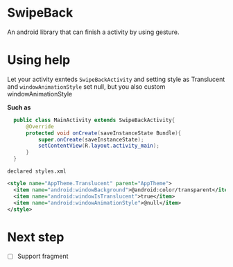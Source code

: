 # SwipeBack
An android library that can finish a activity by using gesture.

# Using help
Let your activity exnteds `SwipeBackActivity` and setting style as Translucent and `windowAnimationStyle` set null, but you also custom windowAnimationStyle 

**Such as**
``` Java
  public class MainActivity extends SwipeBackActivity{
      @Override
      protected void onCreate(saveInstanceState Bundle){
          super.onCreate(saveInstanceState);
          setContentView(R.layout.activity_main);
      }
  }
```

`declared styles.xml`
``` XML
<style name="AppTheme.Translucent" parent="AppTheme">
  <item name="android:windowBackground">@android:color/transparent</item>
  <item name="android:windowIsTranslucent">true</item>
  <item name="android:windowAnimationStyle">@null</item>
</style>
```


# Next step
- [ ] Support fragment
